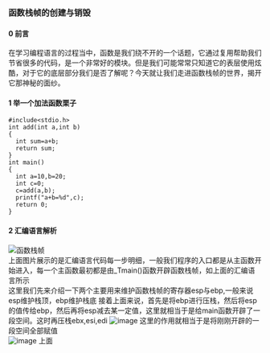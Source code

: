 ### 函数栈帧的创建与销毁  
#### 0 前言  
在学习编程语言的过程当中，函数是我们绕不开的一个话题，它通过复用帮助我们节省很多的代码，是一个非常好的模块。但是我们可能常常只知道它的表层使用炫酷，对于它的底层部分我们是否了解呢？今天就让我们走进函数栈帧的世界，揭开它那神秘的面纱。
#### 1 举一个加法函数栗子
```
#include<stdio.h>
int add(int a,int b)
{ 
  int sum=a+b;
  return sum;
}
int main()
{
  int a=10,b=20;
  int c=0;
  c=add(a,b);
  printf("a+b=%d",c);
  return 0;
}
```
#### 2 汇编语言解析
![函数栈帧](https://github.com/Lp700750/Blogs/assets/104414865/07f2c188-4ef9-446c-8ab1-091230643120)  
上面图片展示的是汇编语言代码每一步明细，一般我们程序的入口都是从主函数开始进入，每一个主函数最初都是由_Tmain()函数开辟函数栈帧，如上面的汇编语言所示  
这里我们先来介绍一下两个主要用来维护函数栈帧的寄存器esp与ebp,一般来说esp维护栈顶，ebp维护栈底 
接着上面来说，首先是将ebp进行压栈，然后将esp的值传给ebp，然后再将esp减去某一定值，这里就相当于是给main函数开辟了一段空间。这时再压栈ebx,esi,edi
![image](https://github.com/Lp700750/Blogs/assets/104414865/cfcb2dfa-8bb4-4d2e-85da-adc33fcef402) 
这里的作用就相当于是将刚刚开辟的一段空间全部赋值  
![image](https://github.com/Lp700750/Blogs/assets/104414865/ffcee262-62de-4bf1-8332-f5c1e02a096d) 
上面


